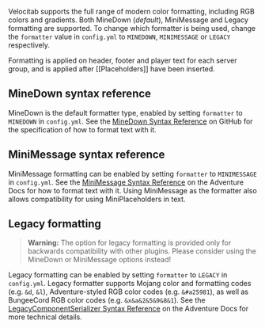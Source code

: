 Velocitab supports the full range of modern color formatting, including RGB colors and gradients. Both MineDown (_default_), MiniMessage and Legacy formatting are supported. To change which formatter is being used, change the `formatter` value in `config.yml` to `MINEDOWN`, `MINIMESSAGE` or `LEGACY` respectively.

Formatting is applied on header, footer and player text for each server group, and is applied after [[Placeholders]] have been inserted.

## MineDown syntax reference
MineDown is the default formatter type, enabled by setting `formatter` to `MINEDOWN` in `config.yml`. See the [MineDown Syntax Reference](https://github.com/WiIIiam278/MineDown) on GitHub for the specification of how to format text with it.

## MiniMessage syntax reference
MiniMessage formatting can be enabled by setting `formatter` to `MINIMESSAGE` in `config.yml`. See the [MiniMessage Syntax Reference](https://docs.advntr.dev/minimessage/format.html) on the Adventure Docs for how to format text with it. Using MiniMessage as the formatter also allows compatibility for using MiniPlaceholders in text.

## Legacy formatting
> **Warning:** The option for legacy formatting is provided only for backwards compatibility with other plugins. Please consider using the MineDown or MiniMessage options instead!

Legacy formatting can be enabled by setting `formatter` to `LEGACY` in `config.yml`. Legacy formatter supports Mojang color and formatting codes (e.g. `&d`, `&l`), Adventure-styled RGB color codes (e.g. `&#a25981`), as well as BungeeCord RGB color codes (e.g. `&x&a&2&5&9&8&1`). See the [LegacyComponentSerializer Syntax Reference](https://docs.advntr.dev/serializer/legacy.html) on the Adventure Docs for more technical details.
